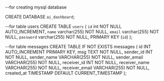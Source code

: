 --for creating mysql database

CREATE DATABASE `ai_dashboard`;

--for table users
CREATE TABLE `users` (
 `id` int NOT NULL AUTO_INCREMENT,
 `name` varchar(255) NOT NULL,
 `email` varchar(255) NOT NULL,
 `password` varchar(255) NOT NULL,
  PRIMARY KEY (`id`)
);

--for table messages
 CREATE TABLE IF NOT EXISTS messages (
  id INT AUTO_INCREMENT PRIMARY KEY,
  msg TEXT NOT NULL,
  sender_id INT NOT NULL,
  sender_name VARCHAR(255) NOT NULL,
  sender_email VARCHAR(255) NOT NULL,
  receiver_id INT NOT NULL,
  receiver_name VARCHAR(255) NOT NULL,
  receiver_email VARCHAR(255) NOT NULL,
  created_at TIMESTAMP DEFAULT CURRENT_TIMESTAMP
);
